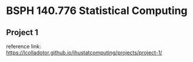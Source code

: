 # BSPH 140.776 Statistical Computing
## Project 1
reference link: https://lcolladotor.github.io/jhustatcomputing/projects/project-1/
